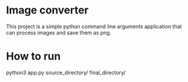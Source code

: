 # Image converter
This project is a simple python command line arguments application that can process images and save
them as png.

# How to run 
python3 app.py source_directory/ final_directory/